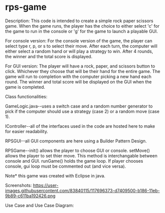 # rps-game
Description: This code is intended to create a simple rock paper scissors game. When the game runs, the player has the choice to either 
select 'c' for the game to run in the console or 'g' for the game to launch a playable GUI. 

For console version: For the console version of the game, the player can select type r, p, or s to select their move. After each turn, 
the computer will either select a random hand or will play a strategy to win. After 4 rounds, the winner and the total score is displayed.

For GUI version: The player will have a rock, paper, and scissors button to click. Whichever they choose that will be their hand for the 
entire game. The game will run to completion with the computer picking a new hand each round. The winner and total score will be displayed
on the GUI when the game is completed. 

Class functionalities:

GameLogic.java--uses a switch case and a random number generator to pick if the computer should use a strategy (case 2) or a random move
(case 1).

IController--all of the interfaces used in the code are hosted here to make for easier readability.

RPSGUI--all GUI components are here using a Builder Pattern Design.

RPSGame--init() allows the player to choose GUI or console. setMove() allows the player to set thier move. This method is interchangable
between console and GUI. runGame() holds the game loop. If player chooses console, gui loop must be commented out (and vice versa).

Note* this game was created with Eclipse in java.

Screenshots:
https://user-images.githubusercontent.com/83840115/117696373-d7409500-b186-11eb-9b89-c611ba192426.png


Use Case and Use Case Diagram:
